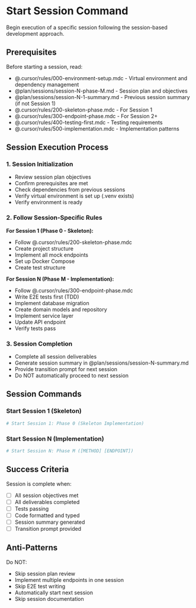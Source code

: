 # Start Session Command

Begin execution of a specific session following the session-based development approach.

## Prerequisites

Before starting a session, read:
- @.cursor/rules/000-environment-setup.mdc - Virtual environment and dependency management
- @plan/sessions/session-N-phase-M.md - Session plan and objectives
- @plan/sessions/session-N-1-summary.md - Previous session summary (if not Session 1)
- @.cursor/rules/200-skeleton-phase.mdc - For Session 1
- @.cursor/rules/300-endpoint-phase.mdc - For Session 2+
- @.cursor/rules/400-testing-first.mdc - Testing requirements
- @.cursor/rules/500-implementation.mdc - Implementation patterns

## Session Execution Process

### 1. Session Initialization
- Review session plan objectives
- Confirm prerequisites are met
- Check dependencies from previous sessions
- Verify virtual environment is set up (.venv exists)
- Verify environment is ready

### 2. Follow Session-Specific Rules

**For Session 1 (Phase 0 - Skeleton):**
- Follow @.cursor/rules/200-skeleton-phase.mdc
- Create project structure
- Implement all mock endpoints
- Set up Docker Compose
- Create test structure

**For Session N (Phase M - Implementation):**
- Follow @.cursor/rules/300-endpoint-phase.mdc
- Write E2E tests first (TDD)
- Implement database migration
- Create domain models and repository
- Implement service layer
- Update API endpoint
- Verify tests pass

### 3. Session Completion
- Complete all session deliverables
- Generate session summary in @plan/sessions/session-N-summary.md
- Provide transition prompt for next session
- Do NOT automatically proceed to next session

## Session Commands

### Start Session 1 (Skeleton)
```bash
# Start Session 1: Phase 0 (Skeleton Implementation)
```

### Start Session N (Implementation)
```bash
# Start Session N: Phase M ([METHOD] [ENDPOINT])
```

## Success Criteria

Session is complete when:
- [ ] All session objectives met
- [ ] All deliverables completed
- [ ] Tests passing
- [ ] Code formatted and typed
- [ ] Session summary generated
- [ ] Transition prompt provided

## Anti-Patterns

Do NOT:
- Skip session plan review
- Implement multiple endpoints in one session
- Skip E2E test writing
- Automatically start next session
- Skip session documentation
